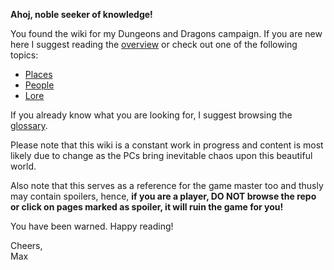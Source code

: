 **Ahoj, noble seeker of knowledge!**  

You found the wiki for my Dungeons and Dragons campaign. If you are new here I suggest reading the [overview](./overview.md) or check out one of the following topics:

* [Places](./pages/places.md)
* [People](./pages/people.md)
* [Lore](./pages/lore.md)

If you already know what you are looking for, I suggest browsing the [glossary](./glossary.md).

Please note that this wiki is a constant work in progress and content is most likely due to change as the PCs bring inevitable chaos upon this beautiful world.

Also note that this serves as a reference for the game master too and thusly may contain spoilers, hence, **if you are a player, DO NOT browse the repo or click on pages marked as spoiler, it will ruin the game for you!**

You have been warned. Happy reading!

Cheers,  
Max